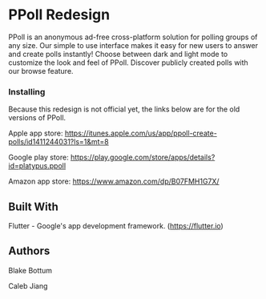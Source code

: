 # PPoll Redesign

PPoll is an anonymous ad-free cross-platform solution for polling groups of any size. Our simple to use interface makes it easy for new users to answer and create polls instantly! Choose between dark and light mode to customize the look and feel of PPoll. Discover publicly created polls with our browse feature. 

### Installing

Because this redesign is not official yet, the links below are for the old versions of PPoll.

Apple app store: https://itunes.apple.com/us/app/ppoll-create-polls/id1411244031?ls=1&mt=8

Google play store: https://play.google.com/store/apps/details?id=platypus.ppoll

Amazon app store: https://www.amazon.com/dp/B07FMH1G7X/

## Built With

Flutter - Google's app development framework. (https://flutter.io)

## Authors

Blake Bottum

Caleb Jiang